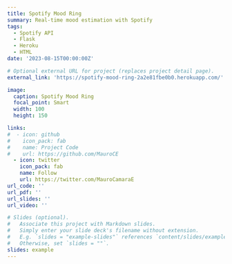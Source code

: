 ```yaml
---
title: Spotify Mood Ring
summary: Real-time mood estimation with Spotify
tags:
  - Spotify API
  - Flask
  - Heroku
  - HTML
date: '2023-08-15T00:00:00Z'

# Optional external URL for project (replaces project detail page).
external_link: 'https://spotify-mood-ring-2a2e81fbe0b0.herokuapp.com/'

image:
  caption: Spotify Mood Ring
  focal_point: Smart
  width: 100
  height: 150

links:
#  - icon: github
#    icon_pack: fab
#    name: Project Code
#    url: https://github.com/MauroCE
  - icon: twitter
    icon_pack: fab
    name: Follow
    url: https://twitter.com/MauroCamaraE
url_code: ''
url_pdf: ''
url_slides: ''
url_video: ''

# Slides (optional).
#   Associate this project with Markdown slides.
#   Simply enter your slide deck's filename without extension.
#   E.g. `slides = "example-slides"` references `content/slides/example-slides.md`.
#   Otherwise, set `slides = ""`.
slides: example
---
```


